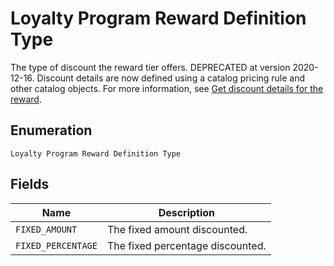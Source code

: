 
# Loyalty Program Reward Definition Type

The type of discount the reward tier offers. DEPRECATED at version 2020-12-16. Discount details
are now defined using a catalog pricing rule and other catalog objects. For more information, see
[Get discount details for the reward](https://developer.squareup.com/docs/loyalty-api/overview#get-discount-details).

## Enumeration

`Loyalty Program Reward Definition Type`

## Fields

| Name | Description |
|  --- | --- |
| `FIXED_AMOUNT` | The fixed amount discounted. |
| `FIXED_PERCENTAGE` | The fixed percentage discounted. |

